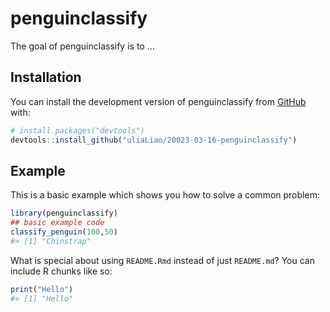 
<!-- README.md is generated from README.Rmd. Please edit that file -->

# penguinclassify

<!-- badges: start -->
<!-- badges: end -->

The goal of penguinclassify is to …

## Installation

You can install the development version of penguinclassify from
[GitHub](https://github.com/) with:

``` r
# install.packages("devtools")
devtools::install_github("uliaLiao/20023-03-16-penguinclassify")
```

## Example

This is a basic example which shows you how to solve a common problem:

``` r
library(penguinclassify)
## basic example code
classify_penguin(100,50)
#> [1] "Chinstrap"
```

What is special about using `README.Rmd` instead of just `README.md`?
You can include R chunks like so:

``` r
print("Hello")
#> [1] "Hello"
```
